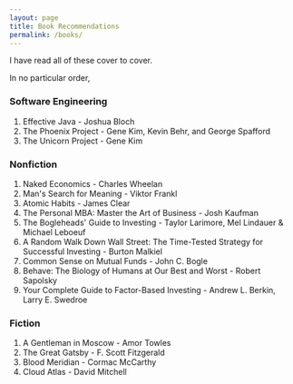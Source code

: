 ```yaml
---
layout: page
title: Book Recommendations
permalink: /books/
---
```

I have read all of these cover to cover.

In no particular order,

### Software Engineering
1. Effective Java - Joshua Bloch
2. The Phoenix Project - Gene Kim, Kevin Behr, and George Spafford
3. The Unicorn Project - Gene Kim

### Nonfiction
1. Naked Economics - Charles Wheelan
2. Man's Search for Meaning - Viktor Frankl
3. Atomic Habits - James Clear
4. The Personal MBA: Master the Art of Business - Josh Kaufman
5. The Bogleheads' Guide to Investing - Taylor Larimore, Mel Lindauer 
    & Michael Leboeuf
6. A Random Walk Down Wall Street: The Time-Tested Strategy 
    for Successful Investing - Burton Malkiel
7. Common Sense on Mutual Funds - John C. Bogle
8. Behave: The Biology of Humans at Our Best and Worst - Robert Sapolsky
9. Your Complete Guide to Factor-Based Investing - Andrew L. Berkin, Larry E. Swedroe

### Fiction
1. A Gentleman in Moscow - Amor Towles
2. The Great Gatsby - F. Scott Fitzgerald
3. Blood Meridian - Cormac McCarthy
4. Cloud Atlas - David Mitchell

<!-- ### Programming
1. C Programming Language - Brian Kernighan & Dennis Ritchie -->

<!-- This is the base Jekyll theme. You can find out more info about customizing your Jekyll theme, as well as basic Jekyll usage documentation at [jekyllrb.com](https://jekyllrb.com/)

You can find the source code for Minima at GitHub:
[jekyll][jekyll-organization] /
[minima](https://github.com/jekyll/minima)

You can find the source code for Jekyll at GitHub:
[jekyll][jekyll-organization] /
[jekyll](https://github.com/jekyll/jekyll)


[jekyll-organization]: https://github.com/jekyll -->
